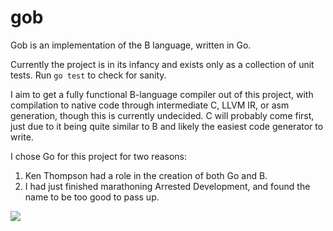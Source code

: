 # gob

Gob is an implementation of the B language, written in Go.

Currently the project is in its infancy and exists only as a
collection of unit tests. Run `go test` to check for sanity.

I aim to get a fully functional B-language compiler out of this
project, with compilation to native code through intermediate C, LLVM
IR, or asm generation, though this is currently undecided. C will
probably come first, just due to it being quite similar to B and
likely the easiest code generator to write.

I chose Go for this project for two reasons:

1. Ken Thompson had a role in the creation of both Go and B.
2. I had just finished marathoning Arrested Development, and found the
name to be too good to pass up.

![](http://i.imgur.com/M7nJp.png)
